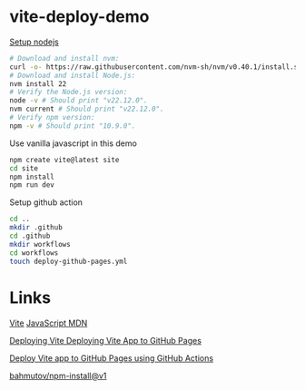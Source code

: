 # vite-deploy-demo

[Setup nodejs](https://nodejs.org/en/download)
```bash
# Download and install nvm:
curl -o- https://raw.githubusercontent.com/nvm-sh/nvm/v0.40.1/install.sh | bash
# Download and install Node.js:
nvm install 22
# Verify the Node.js version:
node -v # Should print "v22.12.0".
nvm current # Should print "v22.12.0".
# Verify npm version:
npm -v # Should print "10.9.0".
```

Use vanilla javascript in this demo
```bash
npm create vite@latest site
cd site
npm install
npm run dev
```

Setup github action
```bash
cd ..
mkdir .github
cd .github
mkdir workflows
cd workflows
touch deploy-github-pages.yml
```

# Links
[Vite](https://vite.dev/)
[JavaScript MDN](https://developer.mozilla.org/en-US/docs/Web/JavaScript)

[Deploying Vite Deploying Vite App to GitHub Pages](https://medium.com/@aishwaryaparab1/deploying-vite-deploying-vite-app-to-github-pages-166fff40ffd3)

[Deploy Vite app to GitHub Pages using GitHub Actions](https://github.com/sitek94/vite-deploy-demo)

[bahmutov/npm-install@v1](https://github.com/bahmutov/npm-install)